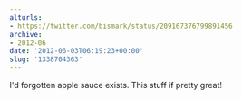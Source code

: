 ```yaml
---
alturls:
- https://twitter.com/bismark/status/209167376799891456
archive:
- 2012-06
date: '2012-06-03T06:19:23+00:00'
slug: '1338704363'
---
```


I'd forgotten apple sauce exists. This stuff if pretty great!

